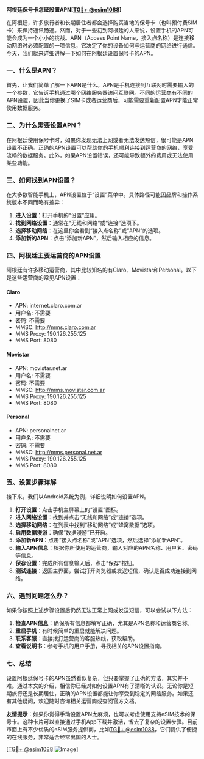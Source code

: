 **阿根廷保号卡怎麽設置APN[[TG💪+ @esim1088](https://t.me/s/esim1088)]**

在阿根廷，许多旅行者和长期居住者都会选择购买当地的保号卡（也叫预付费SIM卡）来保持通讯畅通。然而，对于一些初到阿根廷的人来说，设置手机的APN可能会成为一个小小的挑战。APN（Access Point Name，接入点名称）是连接移动网络时必须配置的一项信息，它决定了你的设备如何与运营商的网络进行通信。今天，我们就来详细讲解一下如何在阿根廷设置保号卡的APN。

### 一、什么是APN？

首先，让我们简单了解一下APN是什么。APN是手机连接到互联网时需要输入的一个参数，它告诉手机通过哪个网络服务器访问互联网。不同的运营商有不同的APN设置，因此当你更换了SIM卡或者运营商后，可能需要重新配置APN才能正常使用数据服务。

### 二、为什么需要设置APN？

在阿根廷使用保号卡时，如果你发现无法上网或者无法发送短信，很可能是APN设置不正确。正确的APN设置可以帮助你的手机顺利连接到运营商的网络，享受流畅的数据服务。此外，如果APN设置错误，还可能导致额外的费用或无法使用某些功能。

### 三、如何找到APN设置？

在大多数智能手机上，APN设置位于“设置”菜单中。具体路径可能因品牌和操作系统版本不同而略有差异：

1. **进入设置**：打开手机的“设置”应用。
2. **找到网络设置**：通常在“无线和网络”或“连接”选项下。
3. **选择移动网络**：在这里你会看到“接入点名称”或“APN”的选项。
4. **添加新的APN**：点击“添加新APN”，然后输入相应的信息。

### 四、阿根廷主要运营商的APN设置

阿根廷有许多移动运营商，其中比较知名的有Claro、Movistar和Personal。以下是这些运营商的常见APN设置：

#### Claro
- APN: internet.claro.com.ar
- 用户名: 不需要
- 密码: 不需要
- MMSC: http://mms.claro.com.ar
- MMS Proxy: 190.126.255.125
- MMS Port: 8080

#### Movistar
- APN: movistar.net.ar
- 用户名: 不需要
- 密码: 不需要
- MMSC: http://mms.movistar.com.ar
- MMS Proxy: 190.126.255.125
- MMS Port: 8080

#### Personal
- APN: personalnet.ar
- 用户名: 不需要
- 密码: 不需要
- MMSC: http://mms.personal.net.ar
- MMS Proxy: 190.126.255.125
- MMS Port: 8080

### 五、设置步骤详解

接下来，我们以Android系统为例，详细说明如何设置APN。

1. **打开设置**：点击手机主屏幕上的“设置”图标。
2. **进入网络设置**：找到并点击“无线和网络”或“连接”选项。
3. **选择移动网络**：在列表中找到“移动网络”或“蜂窝数据”选项。
4. **启用数据漫游**：确保“数据漫游”已开启。
5. **添加新APN**：点击“接入点名称”或“APN”选项，然后选择“添加新APN”。
6. **输入APN信息**：根据你所使用的运营商，输入对应的APN名称、用户名、密码等信息。
7. **保存设置**：完成所有信息输入后，点击“保存”按钮。
8. **测试连接**：返回主界面，尝试打开浏览器或发送短信，确认是否成功连接到网络。

### 六、遇到问题怎么办？

如果你按照上述步骤设置后仍然无法正常上网或发送短信，可以尝试以下方法：

1. **检查APN信息**：确保所有信息都填写正确，尤其是APN名称和运营商名称。
2. **重启手机**：有时候简单的重启就能解决问题。
3. **联系客服**：直接拨打运营商的客服热线，获取帮助。
4. **查看说明书**：参考手机的用户手册，寻找相关的APN设置指南。

### 七、总结

设置阿根廷保号卡的APN虽然看似复杂，但只要掌握了正确的方法，其实并不难。通过本文的介绍，相信你已经对如何设置APN有了清晰的认识。无论你是短期旅行还是长期居住，正确的APN设置都能让你享受到稳定的网络服务。如果还有其他疑问，欢迎随时咨询相关运营商或查阅官方文档。

**友情提示**：如果你觉得手动设置APN太麻烦，也可以考虑使用支持eSIM技术的保号卡。这种卡片可以直接通过手机App下载并激活，省去了复杂的设置步骤。目前市面上有不少优质的eSIM服务提供商，比如[TG💪+ @esim1088](https://t.me/s/esim1088)，它们提供了便捷的在线服务，非常适合经常出国的人士。

[[TG💪+ @esim1088](https://t.me/s/esim1088) ![Image](https://i.postimg.cc/4NQfJmqS/Snipaste-2025-05-13-00-14-12.png)]